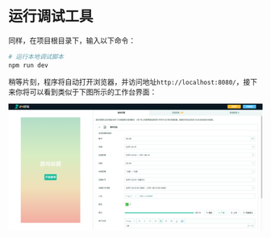# 运行调试工具

同样，在项目根目录下，输入以下命令：

```bash
# 运行本地调试脚本
npm run dev
```

稍等片刻，程序将自动打开浏览器，并访问地址`http://localhost:8080/`，接下来你将可以看到类似于下图所示的工作台界面：

![](../images/example-run.png)